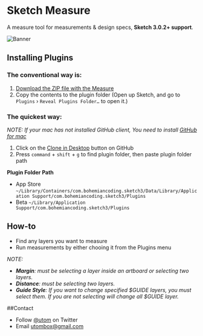 # Sketch Measure

A measure tool for measurements & design specs, **Sketch 3.0.2+ support**. 

![Banner](http://cl.ly/image/1p3r0C1y2k40/banner@2x.png)

## Installing Plugins
### The conventional way is:
1. [Download the ZIP file with the Measure](https://github.com/utom/sketch-measure/archive/master.zip)
2. Copy the contents to the plugin folder (Open up Sketch, and go to `Plugins` › `Reveal Plugins Folder…` to open it.)

### The quickest way:

_NOTE: If your mac has not installed GitHub client, You need to install [GitHub for mac](https://mac.github.com)_

1. Click on the [Clone in Desktop](github-mac://openRepo/https://github.com/utom/sketch-measure) button on GitHub
2. Press `command` + `shift` + `g` to find plugin folder, then paste plugin folder path

**Plugin Folder Path**

* App Store `~/Library/Containers/com.bohemiancoding.sketch3/Data/Library/Application Support/com.bohemiancoding.sketch3/Plugins`
* Beta `~/Library/Application Support/com.bohemiancoding.sketch3/Plugins`



## How-to
* Find any layers you want to measure
* Run measurements by either chooing it from the Plugins menu

_NOTE:_

* _**Margin**: must be selecting a layer inside an artboard or selecting two layers._
* _**Distance**: must be selecting two layers._
* _**Guide Style**: If you want to change specified $GUIDE layers, you must select them. If you are not selecting will change all $GUIDE layer._

##Contact

* Follow [@utom](http://twitter.com/utom) on Twitter
* Email <utombox@gmail.com>